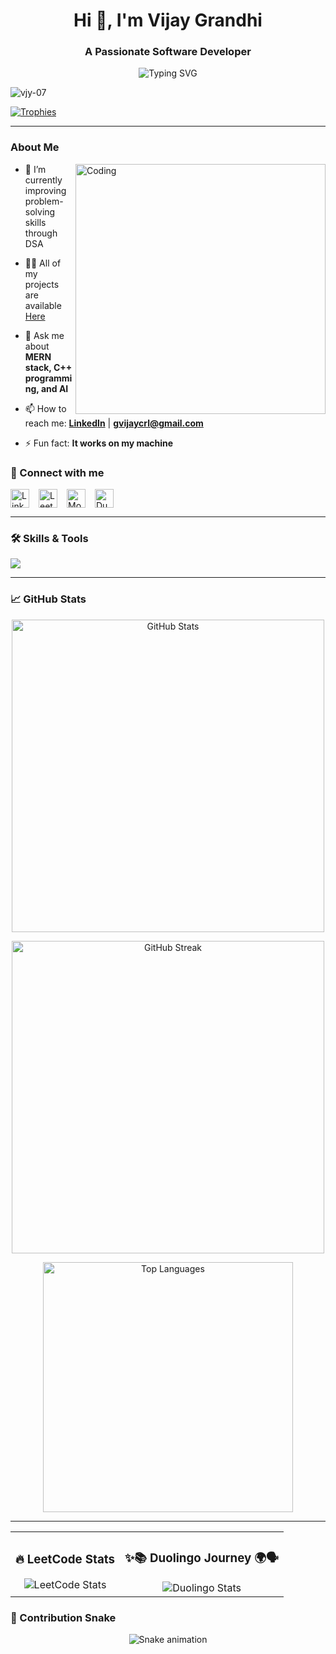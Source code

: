 
<h1 align="center">Hi 👋, I'm Vijay Grandhi</h1>
<h3 align="center">A Passionate Software Developer</h3>

<p align="center">
  <img src="https://readme-typing-svg.herokuapp.com?font=Fira+Code&weight=500&size=22&pause=1000&center=true&vCenter=true&width=500&lines=💻+Full+Stack+Developer;🚀+Aspiring+SDE;⚙️+DSA+in+C%2B%2B;🌟+Tech+Enthusiast" alt="Typing SVG" />
</p>

<p align="left"> <img src="https://komarev.com/ghpvc/?username=vjy-07&label=Profile%20views&color=0e75b6&style=flat" alt="vjy-07" /> </p>

<p align="left">
  <a href="https://github.com/ryo-ma/github-profile-trophy">
    <img src="https://github-profile-trophy.vercel.app/?username=vjy-07&theme=tokyonight" alt="Trophies" />
  </a>
</p>

---
<h3>About Me</h3>

<img align="right" alt="Coding" width="400" src="https://encrypted-tbn0.gstatic.com/images?q=tbn:ANd9GcRa3bsuoUXZSOEMLBo9OaY8KnrfyN-6X_TzTSytDszKlkdzTeyqxNdWcf3Ps204SHvMhCE&usqp=CAU">


- 🌱 I’m currently improving problem-solving skills through DSA

- 👨‍💻 All of my projects are available [Here](https://github.com/vjy-07?tab=repositories)

- 💬 Ask me about **MERN stack, C++ programming, and AI**

- 📫 How to reach me: **[LinkedIn](https://www.linkedin.com/in/vijay-grandhi-a193a425a/)** | **gvijaycrl@gmail.com**

- ⚡ Fun fact: **It works on my machine**


### 🔗 Connect with me

<p align="left" style="display: flex; gap: 15px; align-items: center;">
  <a href="https://www.linkedin.com/in/vijay-grandhi-a193a425a/" target="_blank">
    <img src="https://raw.githubusercontent.com/rahuldkjain/github-profile-readme-generator/master/src/images/icons/Social/linked-in-alt.svg" alt="LinkedIn" height="30" width="30" />
  </a>
  <a href="https://leetcode.com/u/Vijay_012/" target="_blank">
    <img src="https://raw.githubusercontent.com/rahuldkjain/github-profile-readme-generator/master/src/images/icons/Social/leet-code.svg" alt="LeetCode" height="30" width="30" />
  </a>
  <a href="https://monkeytype.com/profile/vjy-07" target="_blank">
    <img src="https://img.shields.io/badge/Monkeytype-Profile-yellow?style=flat-square&logo=monkeytype&logoColor=black" alt="Monkeytype" height="30" />
  </a>
  <a href="https://www.duolingo.com/profile/vijay_07" target="_blank">
    <img src="https://img.shields.io/badge/Duolingo-Stats-green?style=flat-square&logo=duolingo&logoColor=white" alt="Duolingo" height="30" />
  </a>
</p>



---

### 🛠️ Skills & Tools

<p align="left">
  <img src="https://skillicons.dev/icons?i=cpp,python,react,nodejs,express,mongodb,mysql,js,html,css,bootstrap,tailwind,redux,git,github,postman,figma,tensorflow" />
</p>

---

### 📈 GitHub Stats

<p align="center">
  <img width="500" src="https://github-readme-stats.vercel.app/api?username=vjy-07&show_icons=true&locale=en&theme=tokyonight" alt="GitHub Stats" />
</p>

<p align="center">
  <img width="500" src="https://streak-stats.demolab.com?user=vjy-07&theme=tokyonight" alt="GitHub Streak" />
</p>


<p align="center">
  <img width="400" src="https://github-readme-stats.vercel.app/api/top-langs/?username=vjy-07&theme=tokyonight&show_icons=true&hide_border=false&layout=compact" alt="Top Languages" />
</p>



---

<table>
  <tr>
    <td align="center">
      <h3>🔥 LeetCode Stats</h3>
      <img src="https://leetcard.jacoblin.cool/Vijay_012?theme=dark&font=IBM%20Plex%20Sans%20Devanagari&ext=heatmap" alt="LeetCode Stats"/>
    </td>
    <td align="center">
      <h3>✨📚 Duolingo Journey 🌍🗣️</h3>
      <img src="https://duolingo-stats-card.vercel.app/api?username=vijay_07&theme=github-dark&sort=xp" alt="Duolingo Stats"/>
    </td>
  </tr>
</table>


### 🐍 Contribution Snake


<!-- Add this below once snake is set up -->
<div align="center">
  <img src="https://profile-readme-generator.com/assets/snake.svg" alt="Snake animation" />
</div>
